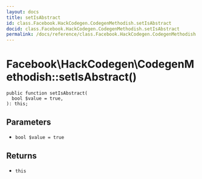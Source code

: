 ```yaml
---
layout: docs
title: setIsAbstract
id: class.Facebook.HackCodegen.CodegenMethodish.setIsAbstract
docid: class.Facebook.HackCodegen.CodegenMethodish.setIsAbstract
permalink: /docs/reference/class.Facebook.HackCodegen.CodegenMethodish.setIsAbstract/
---
```

# Facebook\\HackCodegen\\CodegenMethodish::setIsAbstract()




``` Hack
public function setIsAbstract(
  bool $value = true,
): this;
```




## Parameters




- ` bool $value = true `




## Returns




+ ` this `